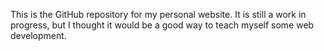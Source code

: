 
This is the GitHub repository for my personal website. It is still a work in progress, but I thought it would be a good way to teach myself some web development.
